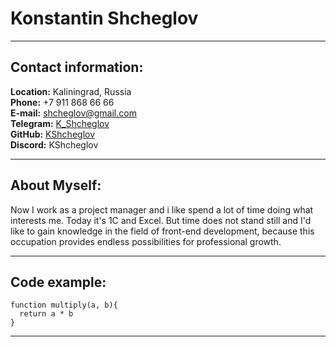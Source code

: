 # Konstantin Shcheglov
***
## Contact information:
**Location:** Kaliningrad, Russia  
**Phone:** +7 911 868 66 66  
**E-mail:** shcheglov@gmail.com  
**Telegram:** [K_Shcheglov](https://t.me/k_shcheglov)  
**GitHub:** [KShcheglov](https://github.com/KShcheglov)  
**Discord:** KShcheglov  
***
## About Myself:
Now I work as a project manager and i like spend a lot of time doing what interests me. Today it's 1C and Excel.
But time does not stand still and I'd like to gain knowledge in the field of front-end development, 
because this occupation provides endless possibilities for professional growth.
***
## Code example:
```
function multiply(a, b){
  return a * b
}
```
***

